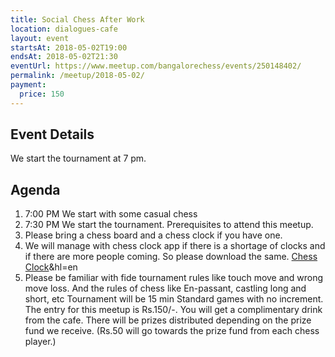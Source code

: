```yaml
---
title: Social Chess After Work
location: dialogues-cafe
layout: event
startsAt: 2018-05-02T19:00
endsAt: 2018-05-02T21:30
eventUrl: https://www.meetup.com/bangalorechess/events/250148402/
permalink: /meetup/2018-05-02/
payment:
  price: 150
---
```

## Event Details
We start the tournament at 7 pm.
## Agenda
1. 7:00 PM We start with some casual chess
1. 7:30 PM We start the tournament. Prerequisites to attend this meetup.
1. Please bring a chess board and a chess clock if you have one.
1. We will manage with chess clock app if there is a shortage of clocks and if there are more people coming. So please download the same. [Chess Clock](https://play.google.com/store/apps/details?id=com.chess.clock)&hl=en
1. Please be familiar with fide tournament rules like touch move and wrong move loss. And the rules of chess like En-passant, castling long and short, etc Tournament will be 15 min Standard games with no increment. The entry for this meetup is Rs.150/-. You will get a complimentary drink from the cafe.
There will be prizes distributed depending on the prize fund we receive. (Rs.50 will go towards the prize fund from each chess player.)

 
